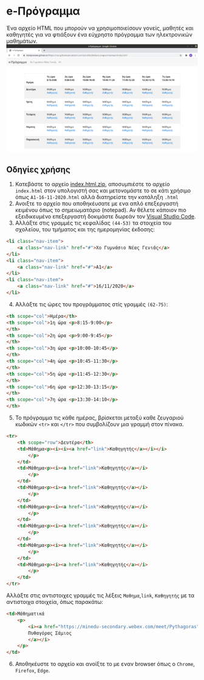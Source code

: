 # e-Πρόγραμμα
Ένα αρχείο HTML που μπορούν να χρησιμοποιείσουν γονείς, μαθητές και καθηγητές για να φτιάξουν ένα εύχρηστο πρόγραμμα των ηλεκτρονικών μαθημάτων.
![e-programma](https://github.com/SpiralOutDotEu/e-programma/blob/main/e-programma.png?raw=true)

## Οδηγίες χρήσης

1. Κατεβάστε το αρχείο [index.html.zip](https://minhaskamal.github.io/DownGit/#/home?url=https://github.com/SpiralOutDotEu/e-programma/blob/main/index.html), αποσυμπιέστε το αρχείο `index.html` στον υπολογιστή σας και μετονομάστε το σε κάτι χρήσιμο όπως `A1-16-11-2020.html` αλλά διατηρείστε την κατάληξη `.html`
2. Ανοιξτε το αρχείο που αποθηκέυσατε με ενα απλό επεξεργαστή κειμένου όπως το σημειωματάριο (notepad). Αν θέλετε κάποιον πιο εξειδικευμένο επεξεργαστή δοκιμάστε δωρεάν τον [Visual Studio Code](https://code.visualstudio.com/).
3. Αλλάξτε στις γραμμές τις κεφαλίδας `(44-53)` τα στοιχεία του σχολείου, του τμήματος και της ημερομηνίας έκδοσης:
```html
<li class="nav-item">
    <a class="nav-link" href="#">Xο Γυμνάσιο Νέας Γενιάς</a>
</li>
<li class="nav-item">
    <a class="nav-link" href="#">Α1</a>
</li>
<li class="nav-item">
    <a class="nav-link" href="#">16/11/2020</a>
</li>
```
4. Αλλάξτε τις ώρες του προγράμματος στίς γραμμές `(62-75)`:
```html
<th scope="col">Ημέρα</th>
<th scope="col">1η ώρα <p>8:15-9:00</p>
</th>
<th scope="col">2η ώρα <p>9:00-9:45</p>
</th>
<th scope="col">3η ώρα <p>10:00-10:45</p>
</th>
<th scope="col">4η ώρα <p>10:45-11:30</p>
</th>
<th scope="col">5η ώρα <p>11:45-12:30</p>
</th>
<th scope="col">6η ώρα <p>12:30-13:15</p>
</th>
<th scope="col">7η ώρα <p>13:30-14:10</p>
</th>
```

5. Το πρόγραμμα τις κάθε ημέρας, βρίσκεται μεταξύ καθε ζευγαριού κωδικών `<tr>` και `</tr>` που συμβολίζουν μια γραμμή στον πίνακα. 
```html
<tr>
    <th scope="row">Δευτέρα</th>
    <td>Μάθημα<p><i><i><a href="link">Καθηγητής</a></i></i>
        </p>
    </td>
    <td>Μάθημα<p><i><a href="link">Καθηγητής</a></i>
        </p>
    </td>
    <td>Μάθημα<p><i><a href="link">Καθηγητής</a></i>
        </p>
    </td>
    <td>Μάθημα<p><i><a href="link">Καθηγητής</a></i>
        </p>
    </td>
    <td>Μάθημα<p><i><a href="link">Καθηγητής</a></i>
        </p>
    </td>
    <td>Μάθημα<p><i><a href="link">Καθηγητής</a></i>
        </p>
    </td>
    <td>Μάθημα<p><i><a href="link">Καθηγητής</a></i>
        </p>
    </td>
</tr>
```
Αλλάξτε στις αντιστοιχες γραμμές τις λέξεις `Μαθημα`,`link`, `Καθηγητής` με τα αντιστοιχα στοιχεία, όπως παρακάτω:
```html
<td>Μάθηματικά
    <p>
        <i><a href="https://minedu-secondary.webex.com/meet/Pythagoras">
        Πυθαγόρας Σάμιος
        </a></i>
    </p>
</td>
```
6. Αποθηκέυστε το αρχείο και ανοίξτε το με εναν browser όπως ο `Chrome`, `Firefox`, `Edge`.



